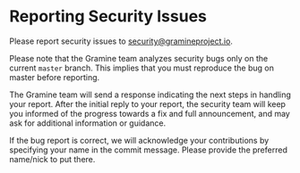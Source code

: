 # Reporting Security Issues

Please report security issues to security@gramineproject.io.

Please note that the Gramine team analyzes security bugs only on the current
`master` branch. This implies that you must reproduce the bug on master before
reporting.

The Gramine team will send a response indicating the next steps in handling your
report. After the initial reply to your report, the security team will keep you
informed of the progress towards a fix and full announcement, and may ask for
additional information or guidance.

If the bug report is correct, we will acknowledge your contributions by
specifying your name in the commit message. Please provide the preferred
name/nick to put there.
